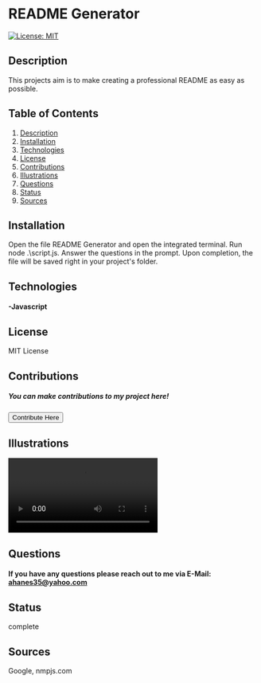 # README Generator
[![License: MIT](https://img.shields.io/badge/License-MIT-yellow.svg)](https://opensource.org/licenses/MIT)
## Description <a name="description"></a>
This projects aim is to make creating a professional README as easy as possible.
## Table of Contents
1. [Description](#description)
2. [Installation](#installation)
3. [Technologies](#technologies)
4. [License](#license)
5. [Contributions](#contributions)
6. [Illustrations](#illustrations)
7. [Questions](#questions)
8. [Status](#status)
9. [Sources](#sources)
## Installation <a name="installation"></a>
Open the file README Generator and open the integrated terminal. Run node .\script.js. Answer the questions in the prompt. Upon completion, the file will be saved right in your project's folder.
## Technologies <a name="technologies"></a>
#### -Javascript
## License <a name="license"></a>
MIT License
## Contributions <a name="contributions"></a>
##### You can make contributions to my project here! 
 <button target=_blank href="https://github.com/amandajean007">Contribute Here</button>
## Illustrations <a name="illustrations"></a>
![](./assets/howTo.mp4)
## Questions <a name="questions"></a>
#### If you have any questions please reach out to me via E-Mail: ahanes35@yahoo.com
## Status <a name="status"></a>
complete
## Sources <a name="sources"></a>
Google, nmpjs.com
